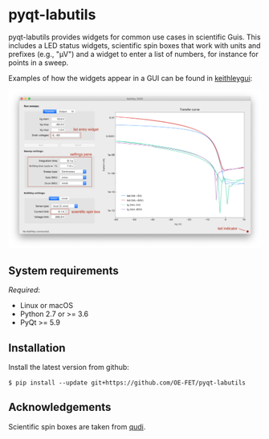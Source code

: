
# pyqt-labutils

pyqt-labutils provides widgets for common use cases in scientific Guis. This includes a
LED status widgets, scientific spin boxes that work with units and prefixes (e.g., "µV")
and a widget to enter a list of numbers, for instance for points in a sweep.

Examples of how the widgets appear in a GUI can be found in
[keithleygui](https://github.com/OE-FET/keithleygui):

![Screenshot](screenshots/example_ui.png)

## System requirements

*Required*:

- Linux or macOS
- Python 2.7 or >= 3.6
- PyQt >= 5.9

## Installation

Install the latest version from github:
```console
$ pip install --update git+https://github.com/OE-FET/pyqt-labutils
```

## Acknowledgements

Scientific spin boxes are taken from [qudi](https://github.com/Ulm-IQO/qudi).
